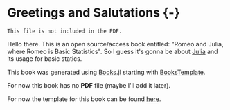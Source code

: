 # Greetings and Salutations {-}

```{=comment}
This file is not included in the PDF.
```

Hello there. This is an open source/access book entitled: "Romeo and Julia, where Romeo is Basic Statistics".
So I guess it's gonna be about [Julia](https://julialang.org/) and its usage for basic statics.

This book was generated using [Books.jl](https://github.com/JuliaBooks/Books.jl) starting with [BooksTemplate](https://github.com/JuliaBooks/BookTemplate).

For now this book has no **PDF** file (maybe I'll add it later).

For now the template for this book can be found [here](https://github.com/b-lukaszuk/julia_luzne_zadanka/tree/main/experiment1).
